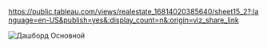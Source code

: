 https://public.tableau.com/views/realestate_16814020385640/sheet15_2?:language=en-US&publish=yes&:display_count=n&:origin=viz_share_link

![Дашборд Основной](https://user-images.githubusercontent.com/124886586/233955629-11e38c7c-1ea4-49c0-9241-c2bf9b674f9d.png)
